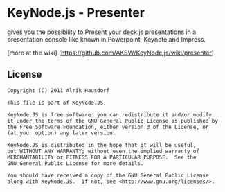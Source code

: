 # KeyNode.js - Presenter

gives you the possibility to Present your deck.js presentations in a presentation console like known in Powerpoint, Keynote and Impress.

[more at the wiki] (https://github.com/AKSW/KeyNode.js/wiki/presenter)

## License

    Copyright (C) 2011 Alrik Hausdorf

    This file is part of KeyNode.JS.

    KeyNode.JS is free software: you can redistribute it and/or modify
    it under the terms of the GNU General Public License as published by
    the Free Software Foundation, either version 3 of the License, or
    (at your option) any later version.

    KeyNode.JS is distributed in the hope that it will be useful,
    but WITHOUT ANY WARRANTY; without even the implied warranty of
    MERCHANTABILITY or FITNESS FOR A PARTICULAR PURPOSE.  See the
    GNU General Public License for more details.

    You should have received a copy of the GNU General Public License
    along with KeyNode.JS.  If not, see <http://www.gnu.org/licenses/>.
  
 